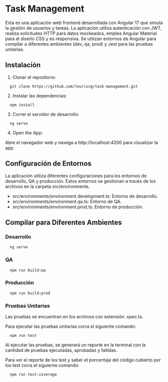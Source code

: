 # Task Management

Esta es una aplicación web frontend desarrollada con Angular 17 que simula la gestión de usuarios y tareas. La aplicación utiliza autenticación con JWT, realiza solicitudes HTTP para datos mockeados, emplea Angular Material para el diseño CSS y es responsiva. Se utilizan entornos de Angular para compilar a diferentes ambientes (dev, qa, prod) y Jest para las pruebas unitarias.

## Instalación

1. Clonar el repositorio:

```
  git clone https://github.com/leurisvg/task-management.git
```

2. Instalar las dependencias:

```
  npm install
```

3. Correr el servidor de desarrollo:

```
  ng serve
```

4. Open the App:

Abre el navegador web y navega a http://localhost:4200 para visualizar la app.

## Configuración de Entornos

La aplicación utiliza diferentes configuraciones para los entornos de desarrollo, QA y producción. Estos entornos se gestionan a través de los archivos en la carpeta src/environments.

- src/environments/environment.development.ts: Entorno de desarrollo.
- src/environments/environment.qa.ts: Entorno de QA.
- src/environments/environment.prod.ts: Entorno de producción.

## Compilar para Diferentes Ambientes

### Desarrollo

```
  ng serve
```

### QA

```
  npm run build:qa
```

### Producción

```
  npm run build:prod
```

### Pruebas Unitarias

Las pruebas se encuentran en los archivos con extensión .spec.ts.

Para ejecutar las pruebas unitarias corra el siguiente comando:

```
  npm run test
```

Al ejecutar las pruebas, se generará un reporte en la terminal con la cantidad de pruebas ejecutadas, aprobadas y fallidas.

Para ver el reporte de los test y saber el porcentaje del código cubierto por los test corra el siguiente comando:

```
  npm run test:coverage
```
